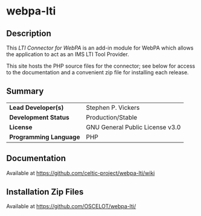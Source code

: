# webpa-lti

## Description

This *LTI Connector for WebPA* is an add-in module for WebPA which allows the application to act as an IMS LTI Tool Provider.

This site hosts the PHP source files for the connector; see below for access to the
documentation and a convenient zip file for installing each release.

## Summary

|     |     |
| --- | --- |
| **Lead Developer(s)** | Stephen P. Vickers |
| **Development Status** | Production/Stable |
| **License** | GNU General Public License v3.0 |
| **Programming Language** | PHP |

## Documentation

Available at https://github.com/celtic-project/webpa-lti/wiki

## Installation Zip Files

Available at https://github.com/OSCELOT/webpa-lti/

